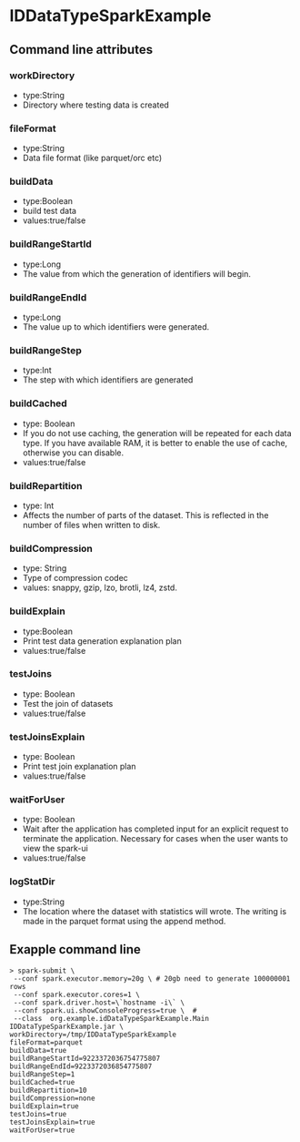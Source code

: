 # IDDataTypeSparkExample

## Command line attributes

### workDirectory
* type:String
* Directory where testing data is created

### fileFormat
* type:String
* Data file format (like parquet/orc etc)

### buildData 
* type:Boolean
* build test data
* values:true/false

### buildRangeStartId
* type:Long
* The value from which the generation of identifiers will begin.

### buildRangeEndId
* type:Long
* The value up to which identifiers were generated.

### buildRangeStep
* type:Int
* The step with which identifiers are generated

### buildCached
* type: Boolean
* If you do not use caching, the generation will be repeated for each data type. If you have available RAM, it is better to enable the use of cache, otherwise you can disable.
* values:true/false

### buildRepartition
* type: Int
* Affects the number of parts of the dataset. This is reflected in the number of files when written to disk.

### buildCompression
* type: String
* Type of compression codec
* values: snappy, gzip, lzo, brotli, lz4, zstd.

### buildExplain
* type:Boolean
* Print test data generation explanation plan
* values:true/false

### testJoins
* type: Boolean
* Test the join of datasets
* values:true/false

### testJoinsExplain
* type: Boolean
* Print test join explanation plan
* values:true/false

### waitForUser
* type: Boolean
* Wait after the application has completed input for an explicit request to terminate the application.
  Necessary for cases when the user wants to view the spark-ui
* values:true/false

### logStatDir
* type:String
* The location where the dataset with statistics will wrote. The writing is made in the parquet format using the append method.

## Exapple command line
```
> spark-submit \
 --conf spark.executor.memory=20g \ # 20gb need to generate 100000001 rows
 --conf spark.executor.cores=1 \ 
 --conf spark.driver.host=\`hostname -i\` \
 --conf spark.ui.showConsoleProgress=true \  # 
 --class  org.example.idDataTypeSparkExample.Main IDDataTypeSparkExample.jar \
workDirectory=/tmp/IDDataTypeSparkExample
fileFormat=parquet
buildData=true
buildRangeStartId=9223372036754775807
buildRangeEndId=9223372036854775807
buildRangeStep=1
buildCached=true
buildRepartition=10
buildCompression=none
buildExplain=true
testJoins=true
testJoinsExplain=true
waitForUser=true
```
